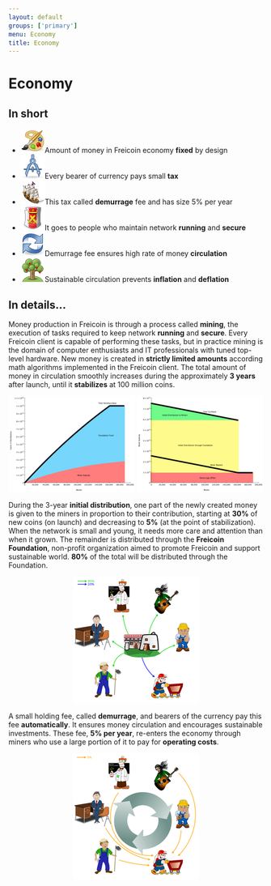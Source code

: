 ```yaml
---
layout: default
groups: ['primary']
menu: Economy
title: Economy
---
```


Economy
==================

In short
------------------

<div>
	<ul class="big_icons">
		<li><img src="/static/images/economy/design.png" />Amount of money in Freicoin economy <b>fixed</b> by design</li>
		<li><img src="/static/images/economy/tax.png" />Every bearer of currency pays small <b>tax</b></li>
		<li><img src="/static/images/economy/demurrage.png" />This tax called <b>demurrage</b> fee and has size 5% per year</li>
		<li><img src="/static/images/economy/secure.png" />It goes to people who maintain network <b>running</b> and <b>secure</b></li>
		<li><img src="/static/images/economy/circulation.png" />Demurrage fee ensures high rate of money <b>circulation</b></li>
		<li><img src="/static/images/economy/sustainable.png" />Sustainable circulation prevents <b>inflation</b> and <b>deflation</b></li>
	</ul>
</div>

In details...
------------------

Money production in Freicoin is through a process called **mining**, the execution of tasks required to keep network **running** and **secure**. Every Freicoin client is capable of performing these tasks, but in practice mining is the domain of computer enthusiasts and IT professionals with tuned top-level hardware. New money is created in **strictly limited amounts** according math algorithms implemented in the Freicoin client. The total amount of money in circulation smoothly increases during the approximately **3 years** after launch, until it **stabilizes** at 100 million coins.

<p style="text-align:center"><a href="/static/images/economy/coins_in_distribution.png"><img src="/static/images/economy/med_coins_in_distribution.png" /></a>
<a href="/static/images/economy/block_subsidy.png"><img src="/static/images/economy/med_block_subsidy.png" /></a></p>

During the 3-year **initial distribution**, one part of the newly created money is given to the miners in proportion to their contribution, starting at **30%** of new coins (on launch) and decreasing to **5%** (at the point of stabilization). When the network is small and young, it needs more care and attention than when it grown. The remainder is distributed through the **Freicoin Foundation**, non-profit organization aimed to promote Freicoin and support sustainable world. **80%** of the total will be distributed through the Foundation.

<p style="text-align:center"><a href="/static/images/economy/howfreicoinshouldworks.png"><img src="/static/images/economy/med_howfreicoinshouldworks.png" /></a></p>

A small holding fee, called **demurrage**, and bearers of the currency pay this fee **automatically**. It ensures money circulation and encourages sustainable investments. These fee, **5% per year**, re-enters the economy through miners who use a large portion of it to pay for **operating costs**.

<p style="text-align:center"><a href="/static/images/economy/howfreicoinshouldworks2.png"><img src="/static/images/economy/med_howfreicoinshouldworks2.png" /></a></p>
